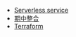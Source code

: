* [Serverless service](https://hackmd.io/@Vader0124/r1G2gReE6)
* [期中整合](https://hackmd.io/@Vader0124/SJKjNi4XT)
* [Terraform](https://hackmd.io/@Vader0124/S1zolHuDT)
